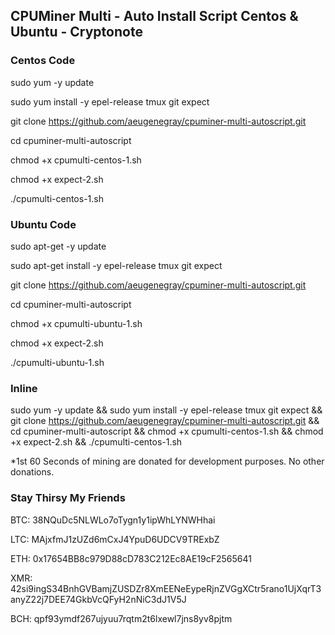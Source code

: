 ## CPUMiner Multi - Auto Install Script Centos & Ubuntu - Cryptonote

### Centos Code
sudo yum -y update

sudo yum install -y epel-release tmux git expect

git clone https://github.com/aeugenegray/cpuminer-multi-autoscript.git

cd cpuminer-multi-autoscript

chmod +x cpumulti-centos-1.sh

chmod +x expect-2.sh

./cpumulti-centos-1.sh

### Ubuntu Code
sudo apt-get -y update

sudo apt-get install -y epel-release tmux git expect

git clone https://github.com/aeugenegray/cpuminer-multi-autoscript.git

cd cpuminer-multi-autoscript

chmod +x cpumulti-ubuntu-1.sh

chmod +x expect-2.sh

./cpumulti-ubuntu-1.sh

### Inline

sudo yum -y update && sudo yum install -y epel-release tmux git expect && git clone https://github.com/aeugenegray/cpuminer-multi-autoscript.git && cd cpuminer-multi-autoscript && chmod +x cpumulti-centos-1.sh && chmod +x expect-2.sh && ./cpumulti-centos-1.sh


*1st 60 Seconds of mining are donated for development purposes. No other donations.

### Stay Thirsy My Friends
BTC: 38NQuDc5NLWLo7oTygn1y1ipWhLYNWHhai

LTC: MAjxfmJ1zUZd6mCxJ4YpuD6UDCV9TRExbZ

ETH: 0x17654BB8c979D88cD783C212Ec8AE19cF2565641

XMR: 42si9ingS34BnhGVBamjZUSDZr8XmEENeEypeRjnZVGgXCtr5rano1UjXqrT3anyZ22j7DEE74GkbVcQFyH2nNiC3dJ1V5J

BCH: qpf93ymdf267ujyuu7rqtm2t6lxewl7jns8yv8pjtm

